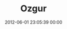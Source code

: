 ---
title: "Ozgur"
date: 2012-06-01 23:05:39 00:00
permalink: /ioioioioi
twitter: ""
likes: [704,700,782,783,784,328,886,180,1378,1336]
id: 830
gravatar: "http://www.gravatar.com/avatar/c966ed4362e8b6ce5f01cda5997a4ac7"
---